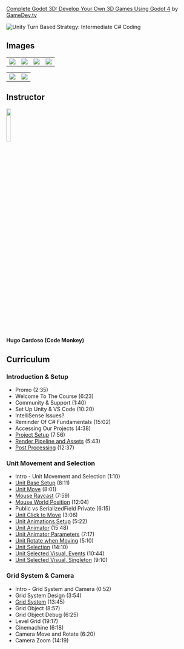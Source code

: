 [Complete Godot 3D: Develop Your Own 3D Games Using Godot 4](https://www.gamedev.tv/p/unity-turn-based-strategy)
by [GameDev.tv](https://www.gamedev.tv)

![Unity Turn Based Strategy: Intermediate C# Coding](https://www.filepicker.io/api/file/4O0OX4aHQx6tNcitShGw)


## Images
<table>
    <tr>
        <td><img src="https://www.filepicker.io/api/file/CP70rpt7StiwF87fI8Nv" /></td>
        <td><img src="https://www.filepicker.io/api/file/YIqOcj1oTWR30duopDIA" /></td>
		<td><img src="https://www.filepicker.io/api/file/9BYNGN4NTWGhU8UAizYu" /></td>
		<td><img src="https://www.filepicker.io/api/file/jRRz6VJCR0aAAl22ym1N" /></td>
    </tr>
</table>

<table>
    <tr>
        <td><img src="https://www.filepicker.io/api/file/YcCOPQyKRriDlQ4C8Uck" /></td>
        <td><img src="https://www.filepicker.io/api/file/ZZ1mfsqSSR2lQrFtQbqQ" /></td>
    </tr>
</table>

## Instructor
<img src="https://www.filepicker.io/api/file/kuZcOot1SXGjRWUC9347" width="15%" />
<h4>Hugo Cardoso (Code Monkey)</h4>

## Curriculum

### Introduction & Setup
- Promo (2:35)
- Welcome To The Course (6:23)
- Community & Support (1:40)
- Set Up Unity & VS Code (10:20)
- IntelliSense Issues?
- Reminder Of C# Fundamentals (15:02)
- Accessing Our Projects (4:38)
- [Project Setup](https://github.com/aaronmsimon/unity-gamedevtv-turn-based-strategy/commit/5e6c650b3613fd7e11a39767fcbb8d7beb2776e6) (7:56)
- [Render Pipeline and Assets](https://github.com/aaronmsimon/unity-gamedevtv-turn-based-strategy/commit/94f8fec13403da1d59f8bd15428f8e05ca38e155) (5:43)
- [Post Processing](https://github.com/aaronmsimon/unity-gamedevtv-turn-based-strategy/commit/4bdafecd5c809effcef31ae4022bb6344ea7c32b) (12:37)

### Unit Movement and Selection
- Intro - Unit Movement and Selection (1:10)
- [Unit Base Setup](https://github.com/aaronmsimon/unity-gamedevtv-turn-based-strategy/commit/d24fa7887e56dbc855c516c3786dcfcbb4fdb898) (8:11)
- [Unit Move](https://github.com/aaronmsimon/unity-gamedevtv-turn-based-strategy/commit/6f90342f5704f416188aa0ebcf0324e7cf66f53b) (8:01)
- [Mouse Raycast](https://github.com/aaronmsimon/unity-gamedevtv-turn-based-strategy/commit/e6ccf88207f1b2573cffc4e537c836c03db4d455) (7:59)
- [Mouse World Position](https://github.com/aaronmsimon/unity-gamedevtv-turn-based-strategy/commit/eb70837d2dbdd9d4f1dbdf7ada1e25288f1f32c9) (12:04)
- Public vs SerializedField Private (6:15)
- [Unit Click to Move](https://github.com/aaronmsimon/unity-gamedevtv-turn-based-strategy/commit/b02d225a8ddc89725dc852cb455529132d56d00c) (3:06)
- [Unit Animations Setup](https://github.com/aaronmsimon/unity-gamedevtv-turn-based-strategy/commit/74d9d17d3d1d37d58fcd3c67a473d862eb5cd4fa) (5:22)
- [Unit Animator](https://github.com/aaronmsimon/unity-gamedevtv-turn-based-strategy/commit/73a03d070b4a687a978305bf57ba0b18e7a9ddba) (15:48)
- [Unit Animator Parameters](https://github.com/aaronmsimon/unity-gamedevtv-turn-based-strategy/commit/43eb62ba49962aaf6facda570306008274de24fa) (7:17)
- [Unit Rotate when Moving](https://github.com/aaronmsimon/unity-gamedevtv-turn-based-strategy/commit/67145a34c3d20117d9c80c9042e51eb933cf6ea0) (5:10)
- [Unit Selection](https://github.com/aaronmsimon/unity-gamedevtv-turn-based-strategy/commit/0c3c123eacc0a9b406d6c32e327e360ff1b62238) (14:10)
- [Unit Selected Visual, Events](https://github.com/aaronmsimon/unity-gamedevtv-turn-based-strategy/commit/1225e290ddd8936ba68ecf95b08b2557b3738a78) (10:44)
- [Unit Selected Visual, Singleton](https://github.com/aaronmsimon/unity-gamedevtv-turn-based-strategy/commit/a4eeeb182598aac2a516d16f15532e92a6823753) (9:10)

### Grid System & Camera
- Intro - Grid System and Camera (0:52)
- Grid System Design (3:54)
- [Grid System](https://github.com/aaronmsimon/unity-gamedevtv-turn-based-strategy/commit/29304b51feb86cd5508400098fb57dadf9a47a86) (13:45)
- Grid Object (8:57)
- Grid Object Debug (6:25)
- Level Grid (19:17)
- Cinemachine (6:18)
- Camera Move and Rotate (6:20)
- Camera Zoom (14:19)